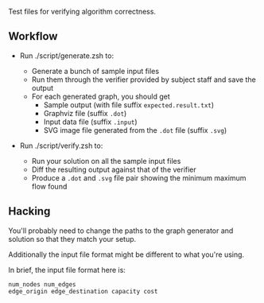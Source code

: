 Test files for verifying algorithm correctness.

## Workflow

- Run ./script/generate.zsh to:
  - Generate a bunch of sample input files
  - Run them through the verifier provided by subject staff and save the output
  - For each generated graph, you should get
    - Sample output (with file suffix `expected.result.txt`)
    - Graphviz file (suffix `.dot`)
    - Input data file (suffix `.input`)
    - SVG image file generated from the `.dot` file (suffix `.svg`)

- Run ./script/verify.zsh to:
  - Run your solution on all the sample input files
  - Diff the resulting output against that of the verifier
  - Produce a `.dot` and `.svg` file pair showing the minimum maximum flow found

## Hacking

You'll probably need to change the paths to the graph generator and solution so that they match your setup.

Additionally the input file format might be different to what you're using.

In brief, the input file format here is:

```
num_nodes num_edges
edge_origin edge_destination capacity cost
```